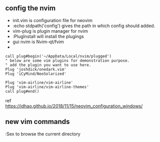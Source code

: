 
config the nvim
---
 - init.vim is configuration file for neovim
 - :echo stdpath('config') gives the path in which config should added.
 - vim-plug is plugin manager for nvim
 - :PlugInstall  will install the plugings 
 - gui nvim is Nvim-qt/fvim
 -  
~~~
call plug#begin('~/AppData/Local/nvim/plugged')
" below are some vim plugins for demonstration purpose.
" add the plugin you want to use here.
Plug 'joshdick/onedark.vim'
Plug 'iCyMind/NeoSolarized'

Plug 'vim-airline/vim-airline'
Plug 'vim-airline/vim-airline-themes'
call plug#end()
~~~ 
ref   
https://jdhao.github.io/2018/11/15/neovim_configuration_windows/

new vim commands
-----
:Sex to browse the current directory


